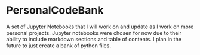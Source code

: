 # PersonalCodeBank
A set of Jupyter Notebooks that I will work on and update as I work on more personal projects. Jupyter notebooks were chosen for now due to their ability to include markdown sections and table of contents. I plan in the future to just create a bank of python files. 
